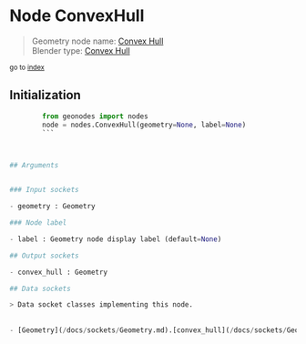 
# Node ConvexHull

> Geometry node name: [Convex Hull](https://docs.blender.org/manual/en/latest/modeling/geometry_nodes/geometry/convex_hull.html)<br>
  Blender type: [Convex Hull](https://docs.blender.org/api/current/bpy.types.GeometryNodeConvexHull.html)
  
<sub>go to [index](/docs/index.md)</sub>

## Initialization

```python
        from geonodes import nodes
        node = nodes.ConvexHull(geometry=None, label=None)
        ```



## Arguments


### Input sockets

- geometry : Geometry

### Node label

- label : Geometry node display label (default=None)

## Output sockets

- convex_hull : Geometry

## Data sockets

> Data socket classes implementing this node.
  
  
- [Geometry](/docs/sockets/Geometry.md).[convex_hull](/docs/sockets/Geometry.md#convex_hull) : Method
  
